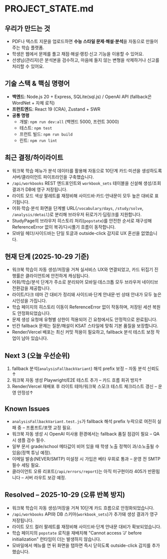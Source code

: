 # PROJECT_STATE.md

## 우리가 만드는 것
- PDF나 텍스트 지문을 업로드하면 **수능 스타일 문제·해설·분석**을 자동으로 만들어 주는 학습 플랫폼.
- 학생은 웹에서 문제를 풀고 채점·해설·랭킹·신고 기능을 이용할 수 있어요.
- 선생님(관리자)은 분석본을 검수하고, 마음에 들지 않는 변형을 삭제하거나 신고를 처리할 수 있어요.

## 기술 스택 & 핵심 명령어
- **백엔드**: Node.js 20 + Express, SQLite(sql.js) / OpenAI API (fallback은 WordNet + 자체 로직)
- **프런트엔드**: React 19 (CRA), Zustand + SWR
- **공통 명령**
  - 개발: `npm run dev:all` (백엔드 5000, 프런트 3000)
  - 테스트: `npm test`
  - 프런트 빌드: `npm run build`
  - 린트: `npm run lint`

## 최근 결정/하이라이트
- 워크북 학습 메뉴가 분석 데이터를 활용해 자동으로 10단계 카드·미션을 생성하도록 서버/클라이언트 파이프라인을 구축했습니다.
- `/api/workbooks` REST 엔드포인트와 `workbook_sets` 테이블을 신설해 생성/조회 결과가 DB에 영구 저장됩니다.
- 라이트 모드 색상 팔레트를 재정비해 사이드바·카드·안내문이 모두 높은 대비로 표기됩니다.
- 어휘·학습·분석 화면을 단계별 URL(`/vocabulary/days`, `/study/solve`, `/analysis/detail`)로 분리해 브라우저 뒤로가기·딥링크를 지원합니다.
- StudyPage의 브라우저 히스토리 처리(`popstate`)를 안전한 순서로 재구성해 ReferenceError 없이 복귀/다시풀기 흐름이 동작합니다.
- 모바일 헤더/사이드바는 단일 토글과 outside-click 감지로 UX 혼선을 없앴습니다.

## 현재 단계 (2025-10-29 기준)
- 워크북 학습이 자동 생성/저장을 거쳐 실서비스 UX와 연결되었고, 카드 뒤집기 진행률은 클라이언트에 안전하게 캐싱됩니다.
- 어휘/학습/분석 단계가 주소로 분리되어 모바일·데스크톱 모두 브라우저 네이티브 전환감을 제공합니다.
- 라이트/다크 테마 간 대비가 정리돼 사이드바·단계 안내문·빈 상태 안내가 모두 높은 시인성을 가집니다.
- 학습 페이지의 히스토리 이동이 ReferenceError 없이 작동하며, 저장된 세션 복원도 안정화되었습니다.
- 문제 생성 요청에 유형별 상한이 적용되어 긴 요청에서도 안정적으로 완료됩니다.
- 빈칸 fallback 문제는 질문/해설이 KSAT 스타일에 맞춰 기본 품질을 보장합니다.
- Render/Vercel 배포는 최신 커밋 적용이 필요하고, fallback 분석 테스트 보정 작업이 남아 있습니다.

## Next 3 (오늘 우선순위)
1. fallback 분석(`analysisFallbackVariant`) 해석 prefix 보정 – 자동 분석 신뢰도↑
2. 워크북 자동 생성 Playwright/E2E 테스트 추가 – 카드 흐름 회귀 방지↑
3. Render/Vercel 재배포 후 라이트 테마/워크북 스모크 테스트 체크리스트 갱신 – 운영 안정성↑

## Known Issues
- `analysisFallbackVariant.test.js`가 fallback 해석 prefix 누락으로 여전히 실패 중 – 프롬프트/포맷 교정 필요.
- 워크북 자동 생성 시 OpenAI 미사용 환경에서는 fallback 품질 점검이 필요 – QA 시 샘플 검수 필수.
- 일부 문서 grade/school 메타값이 비어 있을 때 학생 노출 정책이 과/소노출될 수 있음(정책 튜닝 예정).
- 이메일 발송(NEVER/SMTP) 미설정 시 가입은 베타 우회로 통과 – 운영 전 SMTP 필수 세팅 필요.
- 클라이언트 오류 리포트(`/api/errors/report`)는 아직 미구현이라 405가 반환됩니다 – 서버 라우트 보강 예정.

## Resolved – 2025-10-29 (오류 반복 방지)
- 워크북 학습이 자동 생성/저장을 거쳐 10단계 카드 흐름으로 안정화되었습니다.
- `/api/workbooks` API와 DB 스키마(`workbook_sets`)가 추가돼 생성 결과가 영구 저장됩니다.
- 라이트 모드 컬러 팔레트를 재정비해 사이드바·단계 안내문 대비가 확보되었습니다.
- 학습 페이지의 `popstate` 로직을 재배치해 "Cannot access 'J' before initialization" 런타임이 더는 발생하지 않습니다.
- 모바일에서 메뉴를 연 뒤 화면을 탭하면 즉시 닫히도록 outside-click 감지를 추가했습니다.
